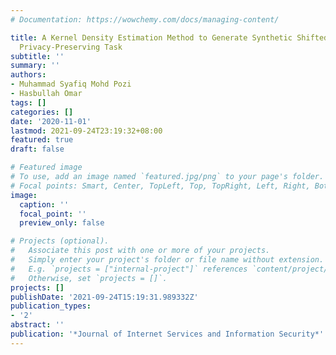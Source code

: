 ```yaml
---
# Documentation: https://wowchemy.com/docs/managing-content/

title: A Kernel Density Estimation Method to Generate Synthetic Shifted Datasets in
  Privacy-Preserving Task
subtitle: ''
summary: ''
authors:
- Muhammad Syafiq Mohd Pozi
- Hasbullah Omar
tags: []
categories: []
date: '2020-11-01'
lastmod: 2021-09-24T23:19:32+08:00
featured: true
draft: false

# Featured image
# To use, add an image named `featured.jpg/png` to your page's folder.
# Focal points: Smart, Center, TopLeft, Top, TopRight, Left, Right, BottomLeft, Bottom, BottomRight.
image:
  caption: ''
  focal_point: ''
  preview_only: false

# Projects (optional).
#   Associate this post with one or more of your projects.
#   Simply enter your project's folder or file name without extension.
#   E.g. `projects = ["internal-project"]` references `content/project/deep-learning/index.md`.
#   Otherwise, set `projects = []`.
projects: []
publishDate: '2021-09-24T15:19:31.989332Z'
publication_types:
- '2'
abstract: ''
publication: '*Journal of Internet Services and Information Security*'
---
```

